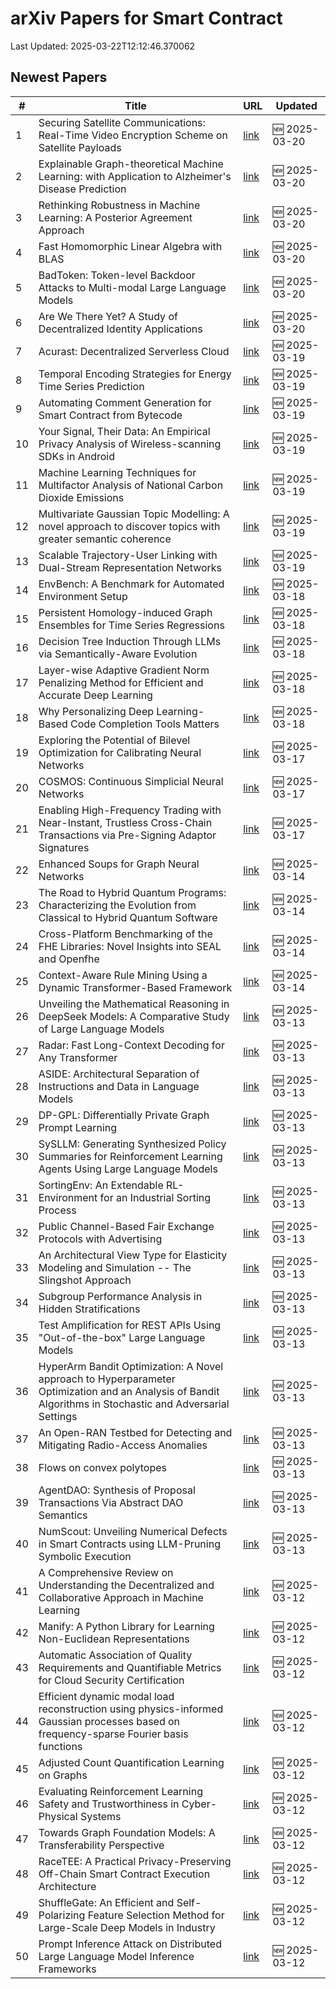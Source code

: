 # arXiv Papers for Smart Contract

Last Updated: 2025-03-22T12:12:46.370062

## Newest Papers

|\#|Title|URL|Updated|
|---|---|---|---|
|1|Securing Satellite Communications: Real-Time Video Encryption Scheme on Satellite Payloads|[link](http://arxiv.org/abs/2503.16287v1)|🆕 2025-03-20|
|2|Explainable Graph-theoretical Machine Learning: with Application to Alzheimer's Disease Prediction|[link](http://arxiv.org/abs/2503.16286v1)|🆕 2025-03-20|
|3|Rethinking Robustness in Machine Learning: A Posterior Agreement Approach|[link](http://arxiv.org/abs/2503.16271v1)|🆕 2025-03-20|
|4|Fast Homomorphic Linear Algebra with BLAS|[link](http://arxiv.org/abs/2503.16080v1)|🆕 2025-03-20|
|5|BadToken: Token-level Backdoor Attacks to Multi-modal Large Language Models|[link](http://arxiv.org/abs/2503.16023v1)|🆕 2025-03-20|
|6|Are We There Yet? A Study of Decentralized Identity Applications|[link](http://arxiv.org/abs/2503.15964v1)|🆕 2025-03-20|
|7|Acurast: Decentralized Serverless Cloud|[link](http://arxiv.org/abs/2503.15654v1)|🆕 2025-03-19|
|8|Temporal Encoding Strategies for Energy Time Series Prediction|[link](http://arxiv.org/abs/2503.15456v1)|🆕 2025-03-19|
|9|Automating Comment Generation for Smart Contract from Bytecode|[link](http://arxiv.org/abs/2503.15270v1)|🆕 2025-03-19|
|10|Your Signal, Their Data: An Empirical Privacy Analysis of Wireless-scanning SDKs in Android|[link](http://arxiv.org/abs/2503.15238v1)|🆕 2025-03-19|
|11|Machine Learning Techniques for Multifactor Analysis of National Carbon Dioxide Emissions|[link](http://arxiv.org/abs/2503.15574v1)|🆕 2025-03-19|
|12|Multivariate Gaussian Topic Modelling: A novel approach to discover topics with greater semantic coherence|[link](http://arxiv.org/abs/2503.15036v1)|🆕 2025-03-19|
|13|Scalable Trajectory-User Linking with Dual-Stream Representation Networks|[link](http://arxiv.org/abs/2503.15002v1)|🆕 2025-03-19|
|14|EnvBench: A Benchmark for Automated Environment Setup|[link](http://arxiv.org/abs/2503.14443v1)|🆕 2025-03-18|
|15|Persistent Homology-induced Graph Ensembles for Time Series Regressions|[link](http://arxiv.org/abs/2503.14240v1)|🆕 2025-03-18|
|16|Decision Tree Induction Through LLMs via Semantically-Aware Evolution|[link](http://arxiv.org/abs/2503.14217v1)|🆕 2025-03-18|
|17|Layer-wise Adaptive Gradient Norm Penalizing Method for Efficient and Accurate Deep Learning|[link](http://arxiv.org/abs/2503.14205v1)|🆕 2025-03-18|
|18|Why Personalizing Deep Learning-Based Code Completion Tools Matters|[link](http://arxiv.org/abs/2503.14201v1)|🆕 2025-03-18|
|19|Exploring the Potential of Bilevel Optimization for Calibrating Neural Networks|[link](http://arxiv.org/abs/2503.13113v1)|🆕 2025-03-17|
|20|COSMOS: Continuous Simplicial Neural Networks|[link](http://arxiv.org/abs/2503.12919v1)|🆕 2025-03-17|
|21|Enabling High-Frequency Trading with Near-Instant, Trustless Cross-Chain Transactions via Pre-Signing Adaptor Signatures|[link](http://arxiv.org/abs/2503.12719v1)|🆕 2025-03-17|
|22|Enhanced Soups for Graph Neural Networks|[link](http://arxiv.org/abs/2503.11612v1)|🆕 2025-03-14|
|23|The Road to Hybrid Quantum Programs: Characterizing the Evolution from Classical to Hybrid Quantum Software|[link](http://arxiv.org/abs/2503.11450v1)|🆕 2025-03-14|
|24|Cross-Platform Benchmarking of the FHE Libraries: Novel Insights into SEAL and Openfhe|[link](http://arxiv.org/abs/2503.11216v1)|🆕 2025-03-14|
|25|Context-Aware Rule Mining Using a Dynamic Transformer-Based Framework|[link](http://arxiv.org/abs/2503.11125v1)|🆕 2025-03-14|
|26|Unveiling the Mathematical Reasoning in DeepSeek Models: A Comparative Study of Large Language Models|[link](http://arxiv.org/abs/2503.10573v1)|🆕 2025-03-13|
|27|Radar: Fast Long-Context Decoding for Any Transformer|[link](http://arxiv.org/abs/2503.10571v1)|🆕 2025-03-13|
|28|ASIDE: Architectural Separation of Instructions and Data in Language Models|[link](http://arxiv.org/abs/2503.10566v1)|🆕 2025-03-13|
|29|DP-GPL: Differentially Private Graph Prompt Learning|[link](http://arxiv.org/abs/2503.10544v1)|🆕 2025-03-13|
|30|SySLLM: Generating Synthesized Policy Summaries for Reinforcement Learning Agents Using Large Language Models|[link](http://arxiv.org/abs/2503.10509v1)|🆕 2025-03-13|
|31|SortingEnv: An Extendable RL-Environment for an Industrial Sorting Process|[link](http://arxiv.org/abs/2503.10466v1)|🆕 2025-03-13|
|32|Public Channel-Based Fair Exchange Protocols with Advertising|[link](http://arxiv.org/abs/2503.10411v1)|🆕 2025-03-13|
|33|An Architectural View Type for Elasticity Modeling and Simulation -- The Slingshot Approach|[link](http://arxiv.org/abs/2503.10407v1)|🆕 2025-03-13|
|34|Subgroup Performance Analysis in Hidden Stratifications|[link](http://arxiv.org/abs/2503.10382v1)|🆕 2025-03-13|
|35|Test Amplification for REST APIs Using "Out-of-the-box" Large Language Models|[link](http://arxiv.org/abs/2503.10306v1)|🆕 2025-03-13|
|36|HyperArm Bandit Optimization: A Novel approach to Hyperparameter Optimization and an Analysis of Bandit Algorithms in Stochastic and Adversarial Settings|[link](http://arxiv.org/abs/2503.10282v1)|🆕 2025-03-13|
|37|An Open-RAN Testbed for Detecting and Mitigating Radio-Access Anomalies|[link](http://arxiv.org/abs/2503.10255v1)|🆕 2025-03-13|
|38|Flows on convex polytopes|[link](http://arxiv.org/abs/2503.10232v1)|🆕 2025-03-13|
|39|AgentDAO: Synthesis of Proposal Transactions Via Abstract DAO Semantics|[link](http://arxiv.org/abs/2503.10099v1)|🆕 2025-03-13|
|40|NumScout: Unveiling Numerical Defects in Smart Contracts using LLM-Pruning Symbolic Execution|[link](http://arxiv.org/abs/2503.10041v1)|🆕 2025-03-13|
|41|A Comprehensive Review on Understanding the Decentralized and Collaborative Approach in Machine Learning|[link](http://arxiv.org/abs/2503.09833v1)|🆕 2025-03-12|
|42|Manify: A Python Library for Learning Non-Euclidean Representations|[link](http://arxiv.org/abs/2503.09576v1)|🆕 2025-03-12|
|43|Automatic Association of Quality Requirements and Quantifiable Metrics for Cloud Security Certification|[link](http://arxiv.org/abs/2503.09460v1)|🆕 2025-03-12|
|44|Efficient dynamic modal load reconstruction using physics-informed Gaussian processes based on frequency-sparse Fourier basis functions|[link](http://arxiv.org/abs/2503.09418v1)|🆕 2025-03-12|
|45|Adjusted Count Quantification Learning on Graphs|[link](http://arxiv.org/abs/2503.09395v1)|🆕 2025-03-12|
|46|Evaluating Reinforcement Learning Safety and Trustworthiness in Cyber-Physical Systems|[link](http://arxiv.org/abs/2503.09388v1)|🆕 2025-03-12|
|47|Towards Graph Foundation Models: A Transferability Perspective|[link](http://arxiv.org/abs/2503.09363v1)|🆕 2025-03-12|
|48|RaceTEE: A Practical Privacy-Preserving Off-Chain Smart Contract Execution Architecture|[link](http://arxiv.org/abs/2503.09317v1)|🆕 2025-03-12|
|49|ShuffleGate: An Efficient and Self-Polarizing Feature Selection Method for Large-Scale Deep Models in Industry|[link](http://arxiv.org/abs/2503.09315v1)|🆕 2025-03-12|
|50|Prompt Inference Attack on Distributed Large Language Model Inference Frameworks|[link](http://arxiv.org/abs/2503.09291v1)|🆕 2025-03-12|
